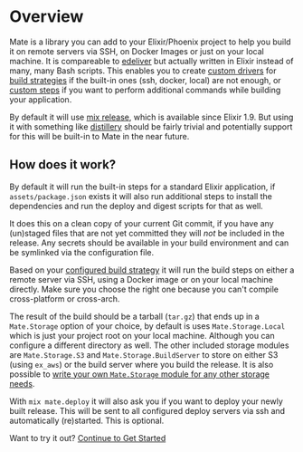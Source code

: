 # Overview
Mate is a library you can add to your Elixir/Phoenix project to help you build it on remote servers via SSH, on Docker Images or just on your local machine. It is compareable to [edeliver](https://github.com/edeliver/edeliver) but actually written in Elixir instead of many, many Bash scripts. This enables you to create [custom drivers](how_to/custom_driver.md) for [build strategies](introduction/build_strategies.md) if the built-in ones (ssh, docker, local) are not enough, or [custom steps](how_to/custom_steps.md) if you want to perform additional commands while building your application.

By default it will use [mix release](https://hexdocs.pm/mix/Mix.Tasks.Release.html), which is available since Elixir 1.9. But using it with something like [distillery](https://hexdocs.pm/distillery) should be fairly trivial and potentially support for this will be built-in to Mate in the near future.

## How does it work?
By default it will run the built-in steps for a standard Elixir application, if `assets/package.json` exists it will also run additional steps to install the dependencies and run the deploy and digest scripts for that as well.

It does this on a clean copy of your current Git commit, if you have any (un)staged files that are not yet committed they will _not_ be included in the release. Any secrets should be available in your build environment and can be symlinked via the configuration file.

Based on your [configured build strategy](introduction/build_strategies.md) it will run the build steps on either a remote server via SSH, using a Docker image or on your local machine directly. Make sure you choose the right one because you can't compile cross-platform or cross-arch.

The result of the build should be a tarball (`tar.gz`) that ends up in a `Mate.Storage` option of your choice, by default is uses `Mate.Storage.Local` which is just your project root on your local machine. Although you can configure a different directory as well. The other included storage modules are `Mate.Storage.S3` and `Mate.Storage.BuildServer` to store on either S3 (using `ex_aws`) or the build server where you build the release. It is also possible to [write your own `Mate.Storage` module for any other storage needs](how_to/custom_steps.md).

With `mix mate.deploy` it will also ask you if you want to deploy your newly built release. This will be sent to all configured deploy servers via ssh and automatically (re)started. This is optional.

Want to try it out? [Continue to Get Started](introduction/getting_started.md)
